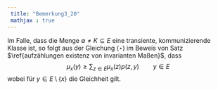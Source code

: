 ```yaml
---
 title: "Bemerkung3_20"
 mathjax : true
---
```

Im Falle, dass die Menge $\emptyset \neq K \subseteq E$ eine transiente,
kommunizierende Klasse ist, so folgt aus der Gleichung $(\star)$ im
Beweis von Satz $\ref{aufzählungen existenz von invarianten Maßen}$,
dass $$\mu_{x}(y) \geq \sum_{z \in E} \mu_{x}(z)p(z,y) \qquad y \in E$$
wobei für $y \in E \setminus \lbrace x \rbrace$ die Gleichheit gilt.
